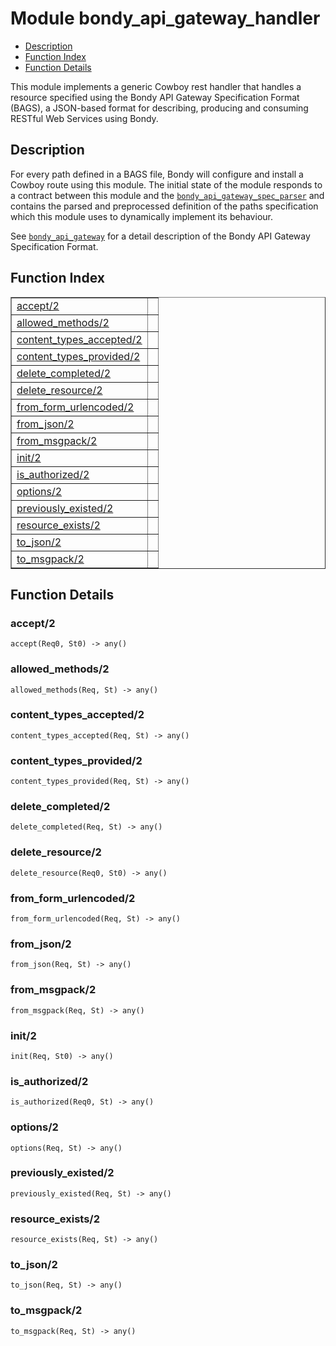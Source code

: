 

# Module bondy_api_gateway_handler #
* [Description](#description)
* [Function Index](#index)
* [Function Details](#functions)

This module implements a generic Cowboy rest handler that handles a resource
specified using the Bondy API Gateway Specification Format (BAGS),
a JSON-based format for describing, producing and consuming
RESTful Web Services using Bondy.

<a name="description"></a>

## Description ##

For every path defined in a BAGS file, Bondy will configure and install a
Cowboy route using this module. The initial state of the module responds to
a contract between this module and the [`bondy_api_gateway_spec_parser`](bondy_api_gateway_spec_parser.md)
and contains the parsed and preprocessed definition of the paths
specification which this module uses to dynamically implement its behaviour.

See [`bondy_api_gateway`](bondy_api_gateway.md) for a detail description of the
Bondy API Gateway Specification Format.<a name="index"></a>

## Function Index ##


<table width="100%" border="1" cellspacing="0" cellpadding="2" summary="function index"><tr><td valign="top"><a href="#accept-2">accept/2</a></td><td></td></tr><tr><td valign="top"><a href="#allowed_methods-2">allowed_methods/2</a></td><td></td></tr><tr><td valign="top"><a href="#content_types_accepted-2">content_types_accepted/2</a></td><td></td></tr><tr><td valign="top"><a href="#content_types_provided-2">content_types_provided/2</a></td><td></td></tr><tr><td valign="top"><a href="#delete_completed-2">delete_completed/2</a></td><td></td></tr><tr><td valign="top"><a href="#delete_resource-2">delete_resource/2</a></td><td></td></tr><tr><td valign="top"><a href="#from_form_urlencoded-2">from_form_urlencoded/2</a></td><td></td></tr><tr><td valign="top"><a href="#from_json-2">from_json/2</a></td><td></td></tr><tr><td valign="top"><a href="#from_msgpack-2">from_msgpack/2</a></td><td></td></tr><tr><td valign="top"><a href="#init-2">init/2</a></td><td></td></tr><tr><td valign="top"><a href="#is_authorized-2">is_authorized/2</a></td><td></td></tr><tr><td valign="top"><a href="#options-2">options/2</a></td><td></td></tr><tr><td valign="top"><a href="#previously_existed-2">previously_existed/2</a></td><td></td></tr><tr><td valign="top"><a href="#resource_exists-2">resource_exists/2</a></td><td></td></tr><tr><td valign="top"><a href="#to_json-2">to_json/2</a></td><td></td></tr><tr><td valign="top"><a href="#to_msgpack-2">to_msgpack/2</a></td><td></td></tr></table>


<a name="functions"></a>

## Function Details ##

<a name="accept-2"></a>

### accept/2 ###

`accept(Req0, St0) -> any()`

<a name="allowed_methods-2"></a>

### allowed_methods/2 ###

`allowed_methods(Req, St) -> any()`

<a name="content_types_accepted-2"></a>

### content_types_accepted/2 ###

`content_types_accepted(Req, St) -> any()`

<a name="content_types_provided-2"></a>

### content_types_provided/2 ###

`content_types_provided(Req, St) -> any()`

<a name="delete_completed-2"></a>

### delete_completed/2 ###

`delete_completed(Req, St) -> any()`

<a name="delete_resource-2"></a>

### delete_resource/2 ###

`delete_resource(Req0, St0) -> any()`

<a name="from_form_urlencoded-2"></a>

### from_form_urlencoded/2 ###

`from_form_urlencoded(Req, St) -> any()`

<a name="from_json-2"></a>

### from_json/2 ###

`from_json(Req, St) -> any()`

<a name="from_msgpack-2"></a>

### from_msgpack/2 ###

`from_msgpack(Req, St) -> any()`

<a name="init-2"></a>

### init/2 ###

`init(Req, St0) -> any()`

<a name="is_authorized-2"></a>

### is_authorized/2 ###

`is_authorized(Req0, St) -> any()`

<a name="options-2"></a>

### options/2 ###

`options(Req, St) -> any()`

<a name="previously_existed-2"></a>

### previously_existed/2 ###

`previously_existed(Req, St) -> any()`

<a name="resource_exists-2"></a>

### resource_exists/2 ###

`resource_exists(Req, St) -> any()`

<a name="to_json-2"></a>

### to_json/2 ###

`to_json(Req, St) -> any()`

<a name="to_msgpack-2"></a>

### to_msgpack/2 ###

`to_msgpack(Req, St) -> any()`

